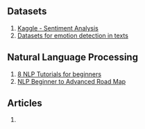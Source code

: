 ## Datasets

1. [Kaggle - Sentiment Analysis](https://www.kaggle.com/c/sa-emotions/data)
2. [Datasets for emotion detection in texts](https://stackoverflow.com/questions/30703485/data-sets-for-emotion-detection-in-text/34860872)

## Natural Language Processing
1. [8 NLP Tutorials for beginners](https://www.analyticsindiamag.com/8-free-resources-for-beginners-to-learn-natural-language-processing/)
2. [NLP Beginner to Advanced Road Map](https://trello.com/b/lYQwQojM)

## Articles
1. 
